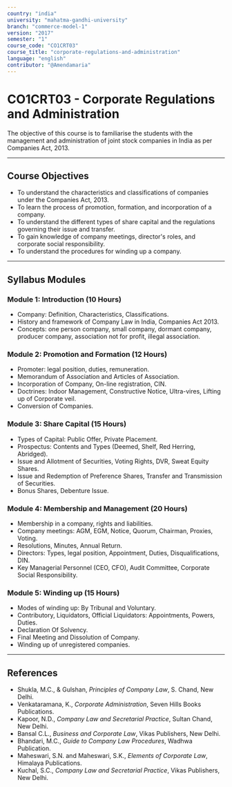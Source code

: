 ```yaml
---
country: "india"
university: "mahatma-gandhi-university"
branch: "commerce-model-1"
version: "2017"
semester: "1"
course_code: "CO1CRT03"
course_title: "corporate-regulations-and-administration"
language: "english"
contributor: "@Amendamaria"
---
```

# CO1CRT03 - Corporate Regulations and Administration

The objective of this course is to familiarise the students with the management and administration of joint stock companies in India as per Companies Act, 2013.

---
## Course Objectives

* To understand the characteristics and classifications of companies under the Companies Act, 2013.
* To learn the process of promotion, formation, and incorporation of a company.
* To understand the different types of share capital and the regulations governing their issue and transfer.
* To gain knowledge of company meetings, director's roles, and corporate social responsibility.
* To understand the procedures for winding up a company.

---
## Syllabus Modules

### Module 1: Introduction (10 Hours)
* Company: Definition, Characteristics, Classifications.
* History and framework of Company Law in India, Companies Act 2013.
* Concepts: one person company, small company, dormant company, producer company, association not for profit, illegal association.

### Module 2: Promotion and Formation (12 Hours)
* Promoter: legal position, duties, remuneration.
* Memorandum of Association and Articles of Association.
* Incorporation of Company, On-line registration, CIN.
* Doctrines: Indoor Management, Constructive Notice, Ultra-vires, Lifting up of Corporate veil.
* Conversion of Companies.

### Module 3: Share Capital (15 Hours)
* Types of Capital: Public Offer, Private Placement.
* Prospectus: Contents and Types (Deemed, Shelf, Red Herring, Abridged).
* Issue and Allotment of Securities, Voting Rights, DVR, Sweat Equity Shares.
* Issue and Redemption of Preference Shares, Transfer and Transmission of Securities.
* Bonus Shares, Debenture Issue.

### Module 4: Membership and Management (20 Hours)
* Membership in a company, rights and liabilities.
* Company meetings: AGM, EGM, Notice, Quorum, Chairman, Proxies, Voting.
* Resolutions, Minutes, Annual Return.
* Directors: Types, legal position, Appointment, Duties, Disqualifications, DIN.
* Key Managerial Personnel (CEO, CFO), Audit Committee, Corporate Social Responsibility.

### Module 5: Winding up (15 Hours)
* Modes of winding up: By Tribunal and Voluntary.
* Contributory, Liquidators, Official Liquidators: Appointments, Powers, Duties.
* Declaration Of Solvency.
* Final Meeting and Dissolution of Company.
* Winding up of unregistered companies.

---
## References
* Shukla, M.C., & Gulshan, *Principles of Company Law*, S. Chand, New Delhi.
* Venkataramana, K., *Corporate Administration*, Seven Hills Books Publications.
* Kapoor, N.D., *Company Law and Secretarial Practice*, Sultan Chand, New Delhi.
* Bansal C.L., *Business and Corporate Law*, Vikas Publishers, New Delhi.
* Bhandari, M.C., *Guide to Company Law Procedures*, Wadhwa Publication.
* Maheswari, S.N. and Maheswari, S.K., *Elements of Corporate Law*, Himalaya Publications.
* Kuchal, S.C., *Company Law and Secretarial Practice*, Vikas Publishers, New Delhi.